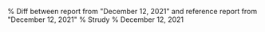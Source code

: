 % Diff between report from "December 12, 2021" and reference report from "December 12, 2021"
% Strudy
% December 12, 2021


